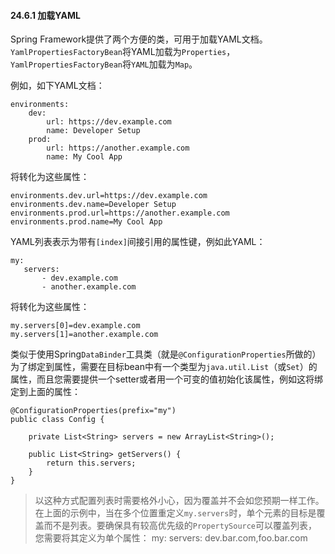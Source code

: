 #### 24.6.1 加载YAML

Spring Framework提供了两个方便的类，可用于加载YAML文档。`YamlPropertiesFactoryBean`将YAML加载为`Properties`，`YamlPropertiesFactoryBean`将`YAML`加载为`Map`。

例如，如下YAML文档：

```
environments:
    dev:
        url: https://dev.example.com
        name: Developer Setup
    prod:
        url: https://another.example.com
        name: My Cool App
```

将转化为这些属性：

```
environments.dev.url=https://dev.example.com
environments.dev.name=Developer Setup
environments.prod.url=https://another.example.com
environments.prod.name=My Cool App
```

YAML列表表示为带有`[index]`间接引用的属性键，例如此YAML：

```
my:
   servers:
       - dev.example.com
       - another.example.com
```

将转化为这些属性：

```
my.servers[0]=dev.example.com
my.servers[1]=another.example.com
```

类似于使用Spring`DataBinder`工具类（就是`@ConfigurationProperties`所做的）为了绑定到属性，需要在目标bean中有一个类型为`java.util.List`（或`Set`）的属性，而且您需要提供一个setter或者用一个可变的值初始化该属性，例如这将绑定到上面的属性：

```
@ConfigurationProperties(prefix="my")
public class Config {

    private List<String> servers = new ArrayList<String>();

    public List<String> getServers() {
        return this.servers;
    }
}
```

>以这种方式配置列表时需要格外小心，因为覆盖并不会如您预期一样工作。在上面的示例中，当在多个位置重定义`my.servers`时，单个元素的目标是覆盖而不是列表。要确保具有较高优先级的`PropertySource`可以覆盖列表，您需要将其定义为单个属性：
my:
   servers: dev.bar.com,foo.bar.com

